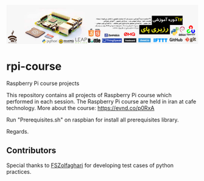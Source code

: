 [![17Th Raspberry Pi Course](17Th_Raspberry_Pi_Course.png)](https://evnd.co/p0RxA)
# rpi-course
Raspberry Pi course projects

This repository contains all projects of Raspberry Pi course which performed in each session.
The Raspberry Pi course are held in iran at cafe technology.
More about the course: https://evnd.co/p0RxA

Run "Prerequisites.sh" on raspbian for install all prerequisites library.

Regards.

## Contributors
Special thanks to [FSZolfaghari](https://github.com/FSZolfaghari) for developing test cases of python practices.
